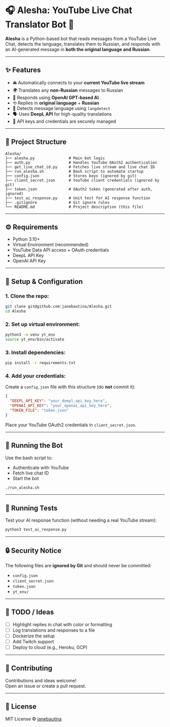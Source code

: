 # 🎧 Alesha: YouTube Live Chat Translator Bot 🤖

**Alesha** is a Python-based bot that reads messages from a YouTube Live Chat, detects the language, translates them to Russian, and responds with an AI-generated message in **both the original language and Russian**.

---

## ✨ Features

- 🚘 Automatically connects to your **current YouTube live stream**
- 🌍 Translates any **non-Russian** messages to Russian
- 🤖 Responds using **OpenAI GPT-based AI**
- ⟲ Replies in **original language** + **Russian**
- 🧐 Detects message language using `langdetect`
- 🗣️ Uses **DeepL API** for high-quality translations
- 🔐 API keys and credentials are securely managed

---

## 📂 Project Structure

```
Alesha/
├── alesha.py               # Main bot logic
├── auth.py                 # Handles YouTube OAuth2 authentication
├── get_live_chat_id.py     # Fetches live stream and live chat ID
├── run_alesha.sh           # Bash script to automate startup
├── config.json             # Stores keys (ignored by git)
├── client_secret.json      # YouTube client credentials (ignored by git)
├── token.json              # OAuth2 token (generated after auth, ignored)
├── test_ai_response.py     # Unit test for AI response function
├── .gitignore              # Git ignore rules
└── README.md               # Project description (this file)
```

---

## ⚙️ Requirements

- Python 3.10+  
- Virtual Environment (recommended)
- YouTube Data API access + OAuth credentials
- DeepL API Key
- OpenAI API Key

---

## 🔐 Setup & Configuration

### 1. Clone the repo:
```bash
git clone git@github.com:janebautina/Alesha.git
cd Alesha
```

### 2. Set up virtual environment:
```bash
python3 -m venv yt_env
source yt_env/bin/activate
```

### 3. Install dependencies:
```bash
pip install -r requirements.txt
```

### 4. Add your credentials:

Create a `config.json` file with this structure (do **not** commit it):
```json
{
  "DEEPL_API_KEY": "your_deepl_api_key_here",
  "OPENAI_API_KEY": "your_openai_api_key_here",
  "TOKEN_FILE": "token.json"
}
```

Place your YouTube OAuth2 credentials in `client_secret.json`.

---

## 🚀 Running the Bot

Use the bash script to:
- Authenticate with YouTube
- Fetch live chat ID
- Start the bot

```bash
./run_alesha.sh
```

---

## 🦪 Running Tests

Test your AI response function (without needing a real YouTube stream):
```bash
python3 test_ai_response.py
```

---

## 🔒 Security Notice

The following files are **ignored by Git** and should never be committed:

- `config.json`
- `client_secret.json`
- `token.json`
- `yt_env/`

---

## 📌 TODO / Ideas

- [ ] Highlight replies in chat with color or formatting
- [ ] Log translations and responses to a file
- [ ] Dockerize the setup
- [ ] Add Twitch support
- [ ] Deploy to cloud (e.g., Heroku, GCP)

---

## 🙌 Contributing

Contributions and ideas welcome!  
Open an issue or create a pull request.

---

## 📄 License

MIT License © [janebautina](https://github.com/janebautina)